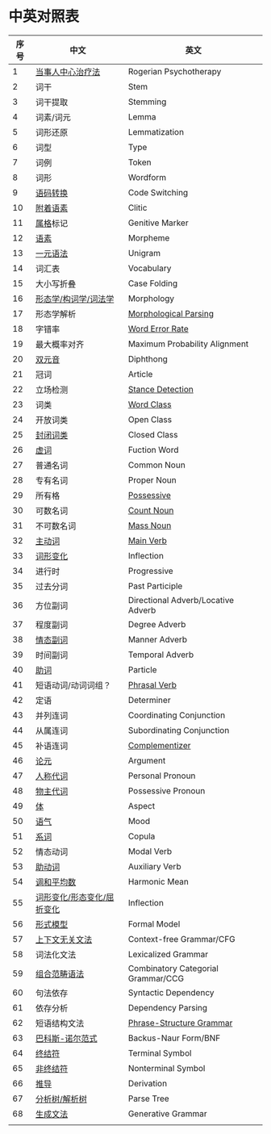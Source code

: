 # 中英对照表

| 序号 | 中文 | 英文 |
|---|---|---|
| 1 | [当事人中心治疗法](https://zh.wikipedia.org/wiki/%E5%80%8B%E4%BA%BA%E4%B8%AD%E5%BF%83%E6%B2%BB%E7%99%82) | Rogerian Psychotherapy |
| 2 | 词干 | Stem |
| 3 | 词干提取 | Stemming |
| 4 | 词素/词元 | Lemma |
| 5 | 词形还原 | Lemmatization |
| 6 | 词型 | Type |
| 7 | 词例 | Token |
| 8 | 词形 | Wordform |
| 9 | [语码转换](https://zh.wikipedia.org/zh-cn/%E8%AA%9E%E7%A2%BC%E8%BD%89%E6%8F%9B) | Code Switching |
| 10 | [附着语素](https://zh.wikipedia.org/wiki/%E9%99%84%E8%91%97%E8%AA%9E%E7%B4%A0) | Clitic |
| 11 | [属格](https://zh.wikipedia.org/wiki/%E5%B1%9E%E6%A0%BC)标记 | Genitive Marker |
| 12 | [语素](https://zh.wikipedia.org/wiki/%E8%AA%9E%E7%B4%A0) | Morpheme |
| 13 | [一元语法](https://zh.wikipedia.org/wiki/N%E5%85%83%E8%AF%AD%E6%B3%95) | Unigram |
| 14 | 词汇表 | Vocabulary |
| 15 | 大小写折叠 | Case Folding |
| 16 | [形态学/构词学/词法学](https://zh.wikipedia.org/wiki/%E8%AF%8D%E6%B3%95%E5%AD%A6) | Morphology |
| 17 | 形态学解析 | [Morphological Parsing](https://en.wikipedia.org/wiki/Morphological_parsing) |
| 18 | 字错率 | [Word Error Rate](https://en.wikipedia.org/wiki/Word_error_rate) |
| 19 | 最大概率对齐 | Maximum Probability Alignment |
| 20 | [双元音](https://zh.wikipedia.org/wiki/%E5%8F%8C%E5%85%83%E9%9F%B3) | Diphthong |
| 21 | 冠词 | Article |
| 22 | 立场检测 | [Stance Detection](http://nlpprogress.com/english/stance_detection.html) |
| 23 | 词类 | [Word Class](https://www.ucl.ac.uk/internet-grammar/wordclas/wordclas.htm) |
| 24 | 开放词类 | Open Class |
| 25 | [封闭词类](https://zh.wikipedia.org/wiki/%E5%B0%81%E9%97%AD%E8%AF%8D%E7%B1%BB) | Closed Class |
| 26 | [虚词](https://zh.wikipedia.org/wiki/%E8%99%9A%E8%AF%8D) | Fuction Word |
| 27 | 普通名词 | Common Noun |
| 28 | 专有名词 | Proper Noun |
| 29 | 所有格 | [Possessive](https://en.wikipedia.org/wiki/Possessive) |
| 30 | 可数名词 | [Count Noun](https://en.wikipedia.org/wiki/Count_noun) |
| 31 | 不可数名词 | [Mass Noun](https://en.wikipedia.org/wiki/Mass_noun) |
| 32 | [主动词](https://baike.baidu.com/item/%E4%B8%BB%E5%8A%A8%E8%AF%8D) | [Main Verb](https://www.ucl.ac.uk/internet-grammar/verbs/main.htm) |
| 33 | [词形变化](https://zh.wikipedia.org/wiki/%E8%AF%8D%E5%BD%A2%E5%8F%98%E5%8C%96) | Inflection |
| 34 | 进行时 | Progressive |
| 35 | 过去分词 | Past Participle |
| 36 | 方位副词 | Directional Adverb/Locative Adverb |
| 37 | 程度副词 | Degree Adverb |
| 38 | [情态副词](http://www.taiwantestcentral.com/grammar/Title.aspx?ID=20) | Manner Adverb |
| 39 | 时间副词 | Temporal Adverb |
| 40 | [助词](https://zh.wikipedia.org/wiki/%E5%8A%A9%E8%A9%9E) | Particle |
| 41 | 短语动词/动词词组？ | [Phrasal Verb](https://en.wikipedia.org/wiki/English_phrasal_verbs) |
| 42 | 定语 | Determiner |
| 43 | 并列连词 | Coordinating Conjunction |
| 44 | 从属连词 | Subordinating Conjunction |
| 45 | 补语连词 | [Complementizer](https://en.wikipedia.org/wiki/Complementizer) |
| 46 | [论元](https://zh.wikipedia.org/wiki/%E8%AE%BA%E5%85%83) | Argument |
| 47 | [人称代词](https://zh.wikipedia.org/wiki/%E4%BA%BA%E7%A8%B1%E4%BB%A3%E8%A9%9E) | Personal Pronoun |
| 48 | [物主代词](https://baike.baidu.com/item/%E7%89%A9%E4%B8%BB%E4%BB%A3%E8%AF%8D) | Possessive Pronoun |
| 49 | [体](https://zh.wikipedia.org/wiki/%E4%BD%93_(%E8%AF%AD%E6%B3%95)) | Aspect |
| 50 | [语气](https://zh.wikipedia.org/wiki/%E8%AF%AD%E6%B0%94) | Mood |
| 51 | [系词](https://zh.wikipedia.org/wiki/%E7%B3%BB%E8%A9%9E) | Copula |
| 52 | 情态动词 | Modal Verb |
| 53 | [助动词](https://zh.wikipedia.org/wiki/%E5%8A%A9%E5%8B%95%E8%A9%9E) | Auxiliary Verb |
| 54 | [调和平均数](https://zh.wikipedia.org/zh-cn/%E8%B0%83%E5%92%8C%E5%B9%B3%E5%9D%87%E6%95%B0) | Harmonic Mean |
| 55 | [词形变化/形态变化/屈折变化](https://zh.wikipedia.org/wiki/%E8%AF%8D%E5%BD%A2%E5%8F%98%E5%8C%96) | Inflection |
| 56 | [形式模型](http://terms.naer.edu.tw/detail/1278848/) | Formal Model |
| 57 | [上下文无关文法](https://zh.wikipedia.org/wiki/%E4%B8%8A%E4%B8%8B%E6%96%87%E6%97%A0%E5%85%B3%E6%96%87%E6%B3%95) | Context-free Grammar/CFG |
| 58 | 词法化文法 | Lexicalized Grammar |
| 59 | [组合范畴语法](https://zh.wikipedia.org/wiki/%E7%BB%84%E5%90%88%E8%8C%83%E7%95%B4%E8%AF%AD%E6%B3%95) | Combinatory Categorial Grammar/CCG |
| 60 | 句法依存 | Syntactic Dependency |
| 61 | 依存分析 | Dependency Parsing |
| 62 | 短语结构文法 | [Phrase-Structure Grammar](https://en.wikipedia.org/wiki/Phrase_structure_grammar) |
| 63 | [巴科斯-诺尔范式](https://zh.wikipedia.org/wiki/%E5%B7%B4%E7%A7%91%E6%96%AF%E8%8C%83%E5%BC%8F) | Backus-Naur Form/BNF |
| 64 | [终结符](https://zh.wikipedia.org/zh-cn/%E7%B5%82%E7%B5%90%E7%AC%A6%E8%88%87%E9%9D%9E%E7%B5%82%E7%B5%90%E7%AC%A6) | Terminal Symbol |
| 65 | [非终结符](https://zh.wikipedia.org/zh-cn/%E7%B5%82%E7%B5%90%E7%AC%A6%E8%88%87%E9%9D%9E%E7%B5%82%E7%B5%90%E7%AC%A6) | Nonterminal Symbol |
| 66 | [推导](https://zh.wikipedia.org/wiki/%E4%B8%8A%E4%B8%8B%E6%96%87%E6%97%A0%E5%85%B3%E6%96%87%E6%B3%95#%E6%8E%A8%E5%AF%BC%E4%B8%8E%E8%AF%AD%E6%B3%95%E6%A0%91) | Derivation |
| 67 | [分析树/解析树](https://zh.wikipedia.org/wiki/%E5%88%86%E6%9E%90%E6%A0%91) | Parse Tree |
| 68 | [生成文法](https://zh.wikipedia.org/wiki/%E7%94%9F%E6%88%90%E6%96%87%E6%B3%95)| Generative Grammar |
||||